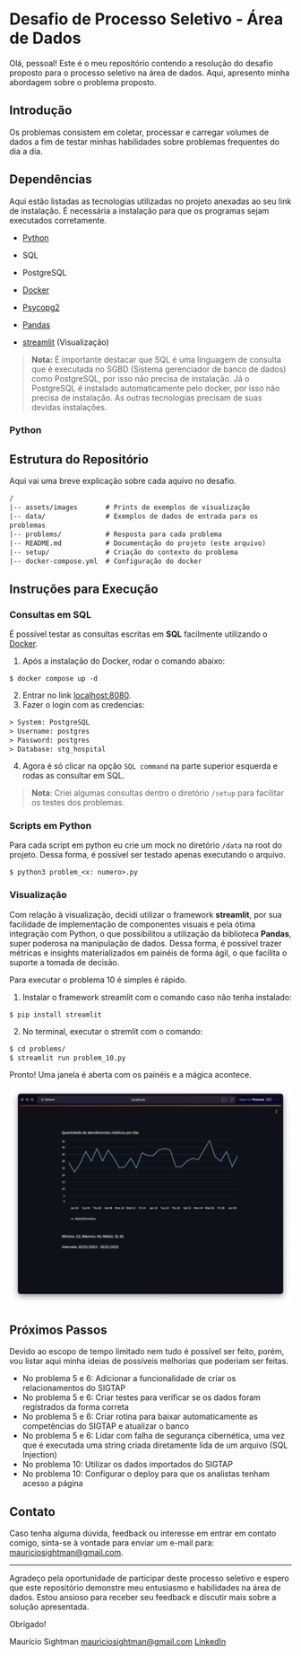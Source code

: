 # Desafio de Processo Seletivo - Área de Dados

Olá, pessoal! Este é o meu repositório contendo a resolução do desafio proposto para o processo seletivo na área de dados. Aqui, apresento minha abordagem sobre o problema proposto.

## Introdução

Os problemas consistem em coletar, processar e carregar volumes de dados a fim de testar minhas habilidades sobre problemas frequentes do dia a dia.

## Dependências

Aqui estão listadas as tecnologias utilizadas no projeto anexadas ao seu link de instalação. É necessária a instalação para que os programas sejam executados corretamente.

- [Python](https://www.python.org/downloads/)

- SQL

- PostgreSQL

- [Docker](https://www.docker.com/)

- [Psycopg2](https://www.psycopg.org/docs/install.html#quick-install)

- [Pandas](https://pandas.pydata.org/docs/getting_started/install.html#installing-from-pypi)

- [streamlit](https://streamlit.io/) (Visualização)

> **Nota:** É importante destacar que SQL é uma linguagem de consulta que é executada no SGBD (Sistema gerenciador de banco de dados) como PostgreSQL, por isso não precisa de instalação. Já o PostgreSQL é instalado automaticamente pelo docker, por isso não precisa de instalação. As outras tecnologias precisam de suas devidas instalações.

### Python

## Estrutura do Repositório

Aqui vai uma breve explicação sobre cada aquivo no desafio.

```
/
|-- assets/images		# Prints de exemplos de visualização
|-- data/				# Exemplos de dados de entrada para os problemas
|-- problems/       	# Resposta para cada problema
|-- README.md   		# Documentação do projeto (este arquivo)
|-- setup/      		# Criação do contexto do problema
|-- docker-compose.yml  # Configuração do docker
```

## Instruções para Execução

### Consultas em SQL

É possível testar as consultas escritas em **SQL** facilmente utilizando o [Docker](https://www.docker.com/).

1.  Após a instalação do Docker, rodar o comando abaixo:

```
$ docker compose up -d
```

2.  Entrar no link [localhost:8080](http://localhost:8080/).
3.  Fazer o login com as credencias:

```
> System: PostgreSQL
> Username: postgres
> Password: postgres
> Database: stg_hospital
```

4.  Agora é só clicar na opção `SQL command` na parte superior esquerda e rodas as consultar em SQL.

> **Nota**: Criei algumas consultas dentro o diretório `/setup` para facilitar os testes dos problemas.

### Scripts em Python

Para cada script em python eu crie um mock no diretório `/data` na root do projeto. Dessa forma, é possível ser testado apenas executando o arquivo.

```
$ python3 problem_<x: numero>.py
```

### Visualização

Com relação à visualização, decidi utilizar o framework **streamlit**, por sua facilidade de implementação de componentes visuais e pela ótima integração com Python, o que possibilitou a utilização da biblioteca **Pandas**, super poderosa na manipulação de dados. Dessa forma, é possível trazer métricas e insights materializados em painéis de forma ágil, o que facilita o suporte a tomada de decisão.

Para executar o problema 10 é simples é rápido.

1. Instalar o framework streamlit com o comando caso não tenha instalado:

```
$ pip install streamlit
```

2. No terminal, executar o stremlit com o comando:

```
$ cd problems/
$ streamlit run problem_10.py
```

Pronto! Uma janela é aberta com os painéis e a mágica acontece.

![Exemplo de visualização](./assets/images/problem_10_random_dates_0.png)

## Próximos Passos

Devido ao escopo de tempo limitado nem tudo é possível ser feito, porém, vou listar aqui minha ideias de possíveis melhorias que poderiam ser feitas.

- No problema 5 e 6: Adicionar a funcionalidade de criar os relacionamentos do SIGTAP
- No problema 5 e 6: Criar testes para verificar se os dados foram registrados da forma correta
- No problema 5 e 6: Criar rotina para baixar automaticamente as competências do SIGTAP e atualizar o banco
- No problema 5 e 6: Lidar com falha de segurança cibernética, uma vez que é executada uma string criada diretamente lida de um arquivo (SQL Injection)
- No problema 10: Utilizar os dados importados do SIGTAP
- No problema 10: Configurar o deploy para que os analistas tenham acesso a página

## Contato

Caso tenha alguma dúvida, feedback ou interesse em entrar em contato comigo, sinta-se à vontade para enviar um e-mail para: mauriciosightman@gmail.com.

---

Agradeço pela oportunidade de participar deste processo seletivo e espero que este repositório demonstre meu entusiasmo e habilidades na área de dados. Estou ansioso para receber seu feedback e discutir mais sobre a solução apresentada.

Obrigado!

Maurício Sightman
mauriciosightman@gmail.com
[LinkedIn](www.linkedin.com/in/mauricio-sightman-a74759212)
